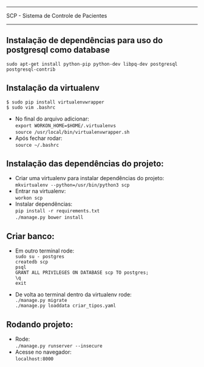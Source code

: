 **************************************
SCP - Sistema de Controle de Pacientes
**************************************

Instalação de dependências para uso do postgresql como database<br />
---------------------------------------------------------------
  ``sudo apt-get install python-pip python-dev libpq-dev postgresql postgresql-contrib``<br />


Instalação da virtualenv<br />
------------------------
  ``$ sudo pip install virtualenvwrapper``<br />
  ``$ sudo vim .bashrc``<br />
* No final do arquivo adicionar:<br />
  ``export WORKON_HOME=$HOME/.virtualenvs``<br />
  ``source /usr/local/bin/virtualenvwrapper.sh``<br />
* Após fechar rodar:<br />
  ``source ~/.bashrc``<br />


Instalação das dependências do projeto:<br />
---------------------------------------
* Criar uma virtualenv para instalar dependências do projeto:<br />
  ``mkvirtualenv --python=/usr/bin/python3 scp``<br />
* Entrar na virtualenv:<br />
  ``workon scp``<br />
* Instalar dependências:<br />
  ``pip install -r requirements.txt``<br />
  ``./manage.py bower install``<br />


Criar banco:<br />
---------------------------------------
* Em outro terminal rode:<br />
  ``sudo su - postgres``<br />
  ``createdb scp``<br />
  ``psql``<br />
  ``GRANT ALL PRIVILEGES ON DATABASE scp TO postgres;``<br />
  ``\q``<br />
  ``exit``<br />

* De volta ao terminal dentro da virtualenv rode:<br />
  ``./manage.py migrate``<br />
  ``./manage.py loaddata criar_tipos.yaml``<br />

Rodando projeto:<br />
---------------------------------------
* Rode:<br />
  ``./manage.py runserver --insecure``<br />
* Acesse no navegador:<br />
  ``localhost:8000``<br />
